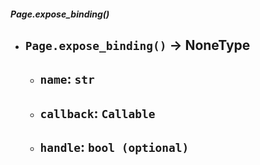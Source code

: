 ##### Page.expose_binding()
- `Page.expose_binding()` -> NoneType
	- 
	- `name`: `str`
		- 
	- `callback`: `Callable`
		- 
	- `handle`: `bool (optional)`
		- 

